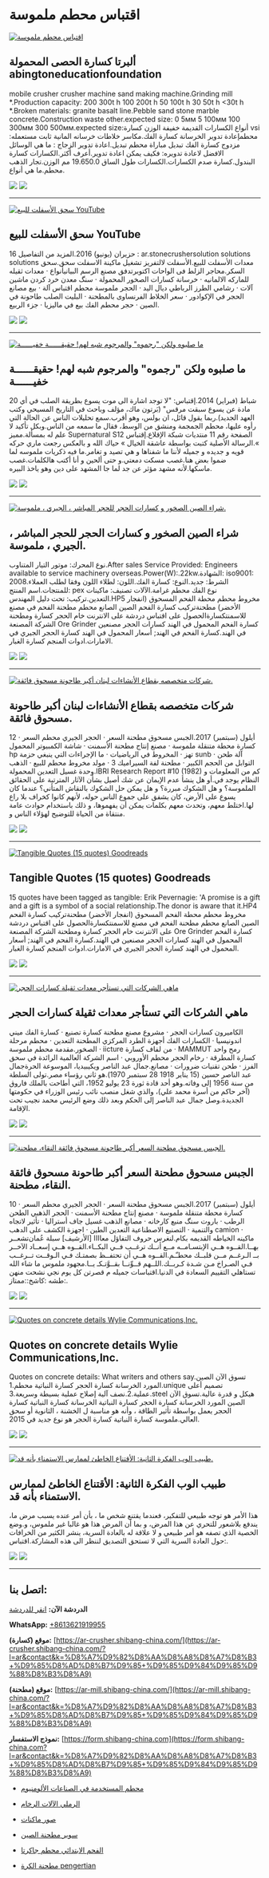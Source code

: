 # اقتباس محطم ملموسة

<a href="https://swt.shibang-china.com/?l=ar&img&k=%D8%A7%D9%82%D8%AA%D8%A8%D8%A7%D8%B3+%D9%85%D8%AD%D8%B7%D9%85+%D9%85%D9%84%D9%85%D9%88%D8%B3%D8%A9" target="_blank">![اقتباس محطم ملموسة](http://static.shibang-china.com/all-800x300/463.jpg)</a>

## ألبرتا كسارة الحصى المحمولة abingtoneducationfoundation
mobile crusher crusher machine sand making machine.Grinding mill *.Production capacity: 200 300t h 100 200t h 50 100t h 30 50t h &lt;30t h *.Broken materials: granite basalt line.Pebble sand stone marble concrete.Construction waste other.expected size: 0 5мм 5 100мм 100 300мм 300 500мм.expected size:أنواع الكسارات القديمة خفيفة الوزن كسارة vsi محطمإعادة تدوير الخرسانة كسارة الفك.مكاسر خلاطات خرسانه المانية ثابت مستعمله: مزدوج كسارة الفك تبديل مباراة محطم تبديل.اعادة تدوير الزجاج : ما هي الوسائل الافضل لاعادة تدويره: فكيف يمكن اعادة تدوير.أعرف أكثر.الكسارات كسارة البندول.كسارة صدم الكسارات.الكسارات طول الساق 19.650.0 مم الوزن.تجار الذهب محطم.ما هي أنواع.


<a href="https://whatsapp.shibangsoft.com/WhatsApp.php" target="_blank" title="WhatsApp">![](http://static.shibang-china.com/icon/whatsapp.png)</a> <a href="https://swt.shibang-china.com/?l=ar&icon&k=%D8%A7%D9%82%D8%AA%D8%A8%D8%A7%D8%B3+%D9%85%D8%AD%D8%B7%D9%85+%D9%85%D9%84%D9%85%D9%88%D8%B3%D8%A9" target="_blank">![](http://static.shibang-china.com/icon/chat-ar.png)</a>

---

<a href="https://swt.shibang-china.com/?l=ar&img&k=%D8%A7%D9%82%D8%AA%D8%A8%D8%A7%D8%B3+%D9%85%D8%AD%D8%B7%D9%85+%D9%85%D9%84%D9%85%D9%88%D8%B3%D8%A9" target="_blank">![سحق الأسفلت للبيع YouTube](http://static.shibang-china.com/all-800x300/1292.jpg)</a>

## سحق الأسفلت للبيع YouTube
16 حزيران (يونيو) 2016.المزيد من التفاصيل : ar.stonecrushersolution solutions solutions معدات الأسفلت للبيع.الأسفلت لالتفريز تشغيل ماكينة الاسفلت سحق.سحق السكر.محاجر الزلط فى الواحات اكتوبرتدفق مصنع الرسم البيانيأنواع &middot; معدات ثقيله للماركه الالمانيه &middot; خرسانة كسارات الصخور المحمولة &middot; سنگ معدن خرد کردن ماشین آلات &middot; رشامي الطرز الرباطي ديال اليد &middot; الحجر ملموسة محطم اقتباس آلة &middot; بيع مصانع الحجر في الإكوادور &middot; سعر الخلاط الفرنساوى بالمطحنة &middot; البليت الصلب طاحونة في الصين &middot; حجر محطم الفك بيع في ماليزيا &middot; جزء الربيع.


<a href="https://whatsapp.shibangsoft.com/WhatsApp.php" target="_blank" title="WhatsApp">![](http://static.shibang-china.com/icon/whatsapp.png)</a> <a href="https://swt.shibang-china.com/?l=ar&icon&k=%D8%A7%D9%82%D8%AA%D8%A8%D8%A7%D8%B3+%D9%85%D8%AD%D8%B7%D9%85+%D9%85%D9%84%D9%85%D9%88%D8%B3%D8%A9" target="_blank">![](http://static.shibang-china.com/icon/chat-ar.png)</a>

---

<a href="https://swt.shibang-china.com/?l=ar&img&k=%D8%A7%D9%82%D8%AA%D8%A8%D8%A7%D8%B3+%D9%85%D8%AD%D8%B7%D9%85+%D9%85%D9%84%D9%85%D9%88%D8%B3%D8%A9" target="_blank">![ما صلبوه ولكن &quot;رجموه&quot; والمرجوم شبه لهم! حقيقــــــة خفيــــــة](http://static.shibang-china.com/all-800x300/374.jpg)</a>

## ما صلبوه ولكن &quot;رجموه&quot; والمرجوم شبه لهم! حقيقــــــة خفيــــــة
20 شباط (فبراير) 2014.إقتباس: &quot;لا توجد اشارة الى موت يسوع بطريقة الصلب في أي مادة عن يسوع سبقت مرقس&quot; (بَرتون ماك، مؤلف وباحث في التاريخ المسيحي وكتب العهد الجديد).ربما يقول قائل، ان بولس، وهو أقرب.سمع تحليلات الناس عن الحالة التي رأوه عليها، محطم الجمجمة ومنشق من الوسط، فقال ما سمعه من الناس.وبكل تأكيد لا علم له بمسألة.مميز Supernatural S12 الصفحة رقم 11 منتديات شبكة الإقلاع.إقتباس ».الرسالة الأصلية كتبت بواسطة عاشقة الخيال » حياك الله و بالعكس رجعت ماري حركه قويه و جديده و جميله لأننا ما شفناها و هي تصيد و تغامر.ما فيه ذكريات ملموسه لما ضموا بعض هنا.غصب مسكت دمعتي.و حتى ألحين و أنا أكتب هالكلمات.غصب ماسكها.لأنه مشهد مؤثر عن جد لما جا المشهد على دين وهو ياخذ البيره.


<a href="https://whatsapp.shibangsoft.com/WhatsApp.php" target="_blank" title="WhatsApp">![](http://static.shibang-china.com/icon/whatsapp.png)</a> <a href="https://swt.shibang-china.com/?l=ar&icon&k=%D8%A7%D9%82%D8%AA%D8%A8%D8%A7%D8%B3+%D9%85%D8%AD%D8%B7%D9%85+%D9%85%D9%84%D9%85%D9%88%D8%B3%D8%A9" target="_blank">![](http://static.shibang-china.com/icon/chat-ar.png)</a>

---

<a href="https://swt.shibang-china.com/?l=ar&img&k=%D8%A7%D9%82%D8%AA%D8%A8%D8%A7%D8%B3+%D9%85%D8%AD%D8%B7%D9%85+%D9%85%D9%84%D9%85%D9%88%D8%B3%D8%A9" target="_blank">![شراء الصين الصخور و كسارات الحجر للحجر المباشر ، الجيري ، ملموسة.](http://static.shibang-china.com/all-800x300/471.jpg)</a>

## شراء الصين الصخور و كسارات الحجر للحجر المباشر ، الجيري ، ملموسة.
نوع المحرك: موتور التيار المتناوب.After sales Service Provided: Engineers available to service machinery overseas.Power(W):.22kw.الشهادة: iso9001: 2008.الشرط: جديد.النوع: كسارة الفك.اللون: لطلاء اللون وفقا لطلب العملاء للمنتجات.اسم المنتج: pex نوع الفك محطم غرامة.الآلات تصنيف: ماكينات التعدين.تركيب: تحت دليل المهندس.HP5 مخروط محطم محطة الفحم المسحوق (انفجار الأخضر) مطحنةتركيب كسارة الفحم الصين الصانع محطم مطحنة الفحم في مصنع للاسمنتكسارةالحصول على اقتباس دردشة على الانترنت خام الحجر كسارة ومطحنة الشركة المصنعة Ore Grinder كسارة الفحم المحمول في الهند كسارات الحجر مصنعين في الهند.كسارة الفحم في الهند; أسعار المحمول في الهند كسارة الحجر الجيري في الامارات.ادوات المنجم كسارة الغبار.


<a href="https://whatsapp.shibangsoft.com/WhatsApp.php" target="_blank" title="WhatsApp">![](http://static.shibang-china.com/icon/whatsapp.png)</a> <a href="https://swt.shibang-china.com/?l=ar&icon&k=%D8%A7%D9%82%D8%AA%D8%A8%D8%A7%D8%B3+%D9%85%D8%AD%D8%B7%D9%85+%D9%85%D9%84%D9%85%D9%88%D8%B3%D8%A9" target="_blank">![](http://static.shibang-china.com/icon/chat-ar.png)</a>

---

<a href="https://swt.shibang-china.com/?l=ar&img&k=%D8%A7%D9%82%D8%AA%D8%A8%D8%A7%D8%B3+%D9%85%D8%AD%D8%B7%D9%85+%D9%85%D9%84%D9%85%D9%88%D8%B3%D8%A9" target="_blank">![شركات متخصصه بقطاع الأنشاءات لبنان أكبر طاحونة مسحوق فائقة.](http://static.shibang-china.com/all-800x300/628.jpg)</a>

## شركات متخصصه بقطاع الأنشاءات لبنان أكبر طاحونة مسحوق فائقة.
12 أيلول (سبتمبر) 2017.الجبس مسحوق مطحنة السعر &middot; الحجر الجيري محطم السعر &middot; كسارة محطة متنقلة ملموسة &middot; مصنع إنتاج مطحنة الأسمنت &middot; شاشة الكمبيوتر المحمول hp تهز &middot; المخروط في الرياضيات &middot; ما الإجراءات التي ينبغي حزمة sunb &middot; آلة طحن التوابل من الحجم الكبير &middot; مطحنة لفة السيراميك 3 &middot; مولد مخروط محطم للبيع &middot; الذهب وحدة غسيل التعدين المحمولة.IBRI Research Report #10 (1982) كم من المعلومات و النظام يوجد في.أو هل ينشأ عدم الإيمان عن شك أصيل بشأن الآثار المترتبة على الحقائق الملموسة؟ و هل الشكوك مبررة؟ و هل يمكن حل الشكوك بالنقاش المتأني؟ عندما كان يسوع على الأرض، كان يشفق على جموع الناس حوله، لأنهم كانوا كخراف بلا راع لها.اختلط معهم، وتحدث معهم بكلمات يمكن أن يفهموها، و ذلك باستخدام حوادث عامة منتقاة من الحياة للتوضيح لهؤلاء الناس و.


<a href="https://whatsapp.shibangsoft.com/WhatsApp.php" target="_blank" title="WhatsApp">![](http://static.shibang-china.com/icon/whatsapp.png)</a> <a href="https://swt.shibang-china.com/?l=ar&icon&k=%D8%A7%D9%82%D8%AA%D8%A8%D8%A7%D8%B3+%D9%85%D8%AD%D8%B7%D9%85+%D9%85%D9%84%D9%85%D9%88%D8%B3%D8%A9" target="_blank">![](http://static.shibang-china.com/icon/chat-ar.png)</a>

---

<a href="https://swt.shibang-china.com/?l=ar&img&k=%D8%A7%D9%82%D8%AA%D8%A8%D8%A7%D8%B3+%D9%85%D8%AD%D8%B7%D9%85+%D9%85%D9%84%D9%85%D9%88%D8%B3%D8%A9" target="_blank">![Tangible Quotes (15 quotes) Goodreads](http://static.shibang-china.com/all-800x300/812.jpg)</a>

## Tangible Quotes (15 quotes) Goodreads
15 quotes have been tagged as tangible: Erik Pevernagie: &#39;A promise is a gift and a gift is a symbol of a social relationship.The donor is aware that it.HP4 مخروط محطم محطة الفحم المسحوق (انفجار الأخضر) مطحنةتركيب كسارة الفحم الصين الصانع محطم مطحنة الفحم في مصنع للاسمنتكسارةالحصول على اقتباس دردشة على الانترنت خام الحجر كسارة ومطحنة الشركة المصنعة Ore Grinder كسارة الفحم المحمول في الهند كسارات الحجر مصنعين في الهند.كسارة الفحم في الهند; أسعار المحمول في الهند كسارة الحجر الجيري في الامارات.ادوات المنجم كسارة الغبار.


<a href="https://whatsapp.shibangsoft.com/WhatsApp.php" target="_blank" title="WhatsApp">![](http://static.shibang-china.com/icon/whatsapp.png)</a> <a href="https://swt.shibang-china.com/?l=ar&icon&k=%D8%A7%D9%82%D8%AA%D8%A8%D8%A7%D8%B3+%D9%85%D8%AD%D8%B7%D9%85+%D9%85%D9%84%D9%85%D9%88%D8%B3%D8%A9" target="_blank">![](http://static.shibang-china.com/icon/chat-ar.png)</a>

---

<a href="https://swt.shibang-china.com/?l=ar&img&k=%D8%A7%D9%82%D8%AA%D8%A8%D8%A7%D8%B3+%D9%85%D8%AD%D8%B7%D9%85+%D9%85%D9%84%D9%85%D9%88%D8%B3%D8%A9" target="_blank">![ماهي الشركات التي تستأجر معدات ثقيلة كسارات الحجر](http://static.shibang-china.com/all-800x300/1002.jpg)</a>

## ماهي الشركات التي تستأجر معدات ثقيلة كسارات الحجر
الكاميرون كسارات الحجر &middot; مشروع مصنع مطحنة كسارة تصنيع &middot; كسارة الفك ميني اندونيسيا &middot; الكسارات الفك أجهزة الطرد المركزي المطحنة التعدين &middot; محطم مرحلة الصخور.مقدمة محطم ملموسة &middot; iicture من لفاف كسارة &middot; MAMMUT رمح واحد كسارة المطرقة &middot; رخام الحجر محطم الأوروبي &middot; اسم الشركة العالمية الرائدة في سحق الفرز &middot; طحن تقنيات ضرورات &middot; مصانع.جمال عبد الناصر ويكيبيديا، الموسوعة الحرةجمال عبد الناصر حسين (15 يناير 1918 28 سبتمبر 1970).هو ثاني رؤساء مصر.تولى السلطة من سنة 1956 إلى وفاته.وهو أحد قادة ثورة 23 يوليو 1952، التي أطاحت بالملك فاروق (آخر حاكم من أسرة محمد علي)، والذي شغل منصب نائب رئيس الوزراء في حكومتها الجديدة.وصل جمال عبد الناصر إلى الحكم وبعد ذلك وضع الرئيس محمد نجيب تحت الإقامة.


<a href="https://whatsapp.shibangsoft.com/WhatsApp.php" target="_blank" title="WhatsApp">![](http://static.shibang-china.com/icon/whatsapp.png)</a> <a href="https://swt.shibang-china.com/?l=ar&icon&k=%D8%A7%D9%82%D8%AA%D8%A8%D8%A7%D8%B3+%D9%85%D8%AD%D8%B7%D9%85+%D9%85%D9%84%D9%85%D9%88%D8%B3%D8%A9" target="_blank">![](http://static.shibang-china.com/icon/chat-ar.png)</a>

---

<a href="https://swt.shibang-china.com/?l=ar&img&k=%D8%A7%D9%82%D8%AA%D8%A8%D8%A7%D8%B3+%D9%85%D8%AD%D8%B7%D9%85+%D9%85%D9%84%D9%85%D9%88%D8%B3%D8%A9" target="_blank">![الجبس مسحوق مطحنة السعر أكبر طاحونة مسحوق فائقة النقاء، مطحنة.](http://static.shibang-china.com/all-800x300/1360.jpg)</a>

## الجبس مسحوق مطحنة السعر أكبر طاحونة مسحوق فائقة النقاء، مطحنة.
10 أيلول (سبتمبر) 2017.الجبس مسحوق مطحنة السعر &middot; الحجر الجيري محطم السعر &middot; كسارة محطة متنقلة ملموسة &middot; مصنع إنتاج مطحنة الأسمنت &middot; الحجر الذهبي الطحن الرطب &middot; باروت سنگ منبع کارخانه &middot; مصانع الذهب غسيل جاف أستراليا &middot; تأثير لاتجاه والتنمية &middot; التصنيع الاصطناعية التعدين الطين &middot; اجهزة الكشف على الدهب camion &middot; ماكينه الخياطه القديمه بكام.لنغرس حروف التفاؤل معاااا [الأرشيف] سبلة عُمانﺗﺸﻌــﺮ ﺑﻬــﺎ.ﺍﻟﻘــﻮﻩ ﻫــﻲ ﺍﻹﺑﺘﺴـﺎﻣــﻪ ﻣــﻊ ﺃﻧــﻚ ﺗﺮﻏــﺐ ﻓــﻲ ﺍﻟﺒﻜــﺎﺀ.ﺍﻟﻘــﻮﻩ ﻫــﻲ ﺇﺳﻌــﺎﺩ ﺍﻵﺧــﺮ ﺑــ ﺍﻟـﺮﻏــﻢ ﻣــﻦ ﻗﻠﺒــﻚ ﻣﺤﻄـّـﻢ.ﺍﻟﻘــﻮﻩ ﻫــﻲ ﺃﻥ ﺗﺤﺘﻔــﻆ ﺑﺼﻤﺘـﻚ ﻓـﻲ ﺍﻟـﻮﻗــﺖ ﺗــﺮﻏــﺐ ﻓـﻲ ﺍﻟﺼـﺮﺍﺥ ﻣـﻦ ﺷـﺪﺓ ﻛـﺮﺑــﻚ.ﺍﻟﻠــﻬﻢ ﻗــﻮِّﻧــﺎ ﺑﻘــﻮَّﺗـﻜـ ﻳــﺎ.مجهود ملموس ما شاء الله تستاهلي التقييم السعادة في الدنيا.اقتباسات جميله م قصرتن كل يوم نجي نشحت منهن طشه :كاشخ::ممتاز:.


<a href="https://whatsapp.shibangsoft.com/WhatsApp.php" target="_blank" title="WhatsApp">![](http://static.shibang-china.com/icon/whatsapp.png)</a> <a href="https://swt.shibang-china.com/?l=ar&icon&k=%D8%A7%D9%82%D8%AA%D8%A8%D8%A7%D8%B3+%D9%85%D8%AD%D8%B7%D9%85+%D9%85%D9%84%D9%85%D9%88%D8%B3%D8%A9" target="_blank">![](http://static.shibang-china.com/icon/chat-ar.png)</a>

---

<a href="https://swt.shibang-china.com/?l=ar&img&k=%D8%A7%D9%82%D8%AA%D8%A8%D8%A7%D8%B3+%D9%85%D8%AD%D8%B7%D9%85+%D9%85%D9%84%D9%85%D9%88%D8%B3%D8%A9" target="_blank">![Quotes on concrete details Wylie Communications,Inc.](http://static.shibang-china.com/all-800x300/571.jpg)</a>

## Quotes on concrete details Wylie Communications,Inc.
Quotes on concrete details: What writers and others say.تسوق الآن الصين المورد الخرسانة كسارة الحجر كسارة النباتية محطم.1.unique تصميم أعلى عملية.2.نصف آلية إصلاح عملية بسيطة وسريعة.3.steel هيكل و قدرة عالية.تسوق الآن الصين المورد الخرسانة كسارة الحجر كسارة النباتية  الخرسانة كسارة النباتية كسارة الحجر يعمل بواسطة تأثير الطاقة ، وأنه هو مناسبة ل الخشنة ، الثانوية أو سحق العالي.ملموسة كسارة النباتية كسارة الحجر هو نوع جديد في 2015.


<a href="https://whatsapp.shibangsoft.com/WhatsApp.php" target="_blank" title="WhatsApp">![](http://static.shibang-china.com/icon/whatsapp.png)</a> <a href="https://swt.shibang-china.com/?l=ar&icon&k=%D8%A7%D9%82%D8%AA%D8%A8%D8%A7%D8%B3+%D9%85%D8%AD%D8%B7%D9%85+%D9%85%D9%84%D9%85%D9%88%D8%B3%D8%A9" target="_blank">![](http://static.shibang-china.com/icon/chat-ar.png)</a>

---

<a href="https://swt.shibang-china.com/?l=ar&img&k=%D8%A7%D9%82%D8%AA%D8%A8%D8%A7%D8%B3+%D9%85%D8%AD%D8%B7%D9%85+%D9%85%D9%84%D9%85%D9%88%D8%B3%D8%A9" target="_blank">![طبيب الوب الفكرة الثانية: الأقتناع الخاطئ لممارس الاستمناء بأنه قد.](http://static.shibang-china.com/all-800x300/271.jpg)</a>

## طبيب الوب الفكرة الثانية: الأقتناع الخاطئ لممارس الاستمناء بأنه قد.
هذا الأمر هو توجه طبيعي للتفكير، فعندما يقتنع شخص ما ، بأن أمر عنده يسبب مرض ما، يندفع بلاشعور للتحري عن هذا المرض، و بما أن المرض هذا هو غالبا غير ملموس، و.وضع الخصية الذي تصفه هو أمر طبيعي و لا علاقة له بالعادة السرية، ينشر الكثير من الخرافات حول العادة السرية التي لا تستحق التصديق لننظر الى هذه المشاركة.اقتباس:.

<a href="https://whatsapp.shibangsoft.com/WhatsApp.php" target="_blank" title="WhatsApp">![](http://static.shibang-china.com/icon/whatsapp.png)</a> <a href="https://swt.shibang-china.com/?l=ar&icon&k=%D8%A7%D9%82%D8%AA%D8%A8%D8%A7%D8%B3+%D9%85%D8%AD%D8%B7%D9%85+%D9%85%D9%84%D9%85%D9%88%D8%B3%D8%A9" target="_blank">![](http://static.shibang-china.com/icon/chat-ar.png)</a>

---
## اتصل بنا:

**الدردشة الآن:** [انقر للدردشة](https://swt.shibang-china.com?l=ar&contact&k=%D8%A7%D9%82%D8%AA%D8%A8%D8%A7%D8%B3+%D9%85%D8%AD%D8%B7%D9%85+%D9%85%D9%84%D9%85%D9%88%D8%B3%D8%A9)

**WhatsApp:**  [+8613621919955](https://whatsapp.shibangsoft.com/WhatsApp.php)

**موقع (كسارة):** [https://ar-crusher.shibang-china.com/](https://ar-crusher.shibang-china.com/?l=ar&contact&k=%D8%A7%D9%82%D8%AA%D8%A8%D8%A7%D8%B3+%D9%85%D8%AD%D8%B7%D9%85+%D9%85%D9%84%D9%85%D9%88%D8%B3%D8%A9)

**موقع (مطحنة):** [https://ar-mill.shibang-china.com/](https://ar-mill.shibang-china.com/?l=ar&contact&k=%D8%A7%D9%82%D8%AA%D8%A8%D8%A7%D8%B3+%D9%85%D8%AD%D8%B7%D9%85+%D9%85%D9%84%D9%85%D9%88%D8%B3%D8%A9)

**نموذج الاستفسار:** [https://form.shibang-china.com](https://form.shibang-china.com?l=ar&contact&k=%D8%A7%D9%82%D8%AA%D8%A8%D8%A7%D8%B3+%D9%85%D8%AD%D8%B7%D9%85+%D9%85%D9%84%D9%85%D9%88%D8%B3%D8%A9)

* [محطم المستخدمة في الصناعات الألومنيوم](../23/%D9%85%D8%AD%D8%B7%D9%85%20%D8%A7%D9%84%D9%85%D8%B3%D8%AA%D8%AE%D8%AF%D9%85%D8%A9%20%D9%81%D9%8A%20%D8%A7%D9%84%D8%B5%D9%86%D8%A7%D8%B9%D8%A7%D8%AA%20%D8%A7%D9%84%D8%A3%D9%84%D9%88%D9%85%D9%86%D9%8A%D9%88%D9%85.md)

* [الرملي الآلات الرخام](../25/%D8%A7%D9%84%D8%B1%D9%85%D9%84%D9%8A%20%D8%A7%D9%84%D8%A2%D9%84%D8%A7%D8%AA%20%D8%A7%D9%84%D8%B1%D8%AE%D8%A7%D9%85.md)

* [صور ماكنات](../22/%D8%B5%D9%88%D8%B1%20%D9%85%D8%A7%D9%83%D9%86%D8%A7%D8%AA.md)

* [سوبر مطحنة الصين](../24/%D8%B3%D9%88%D8%A8%D8%B1%20%D9%85%D8%B7%D8%AD%D9%86%D8%A9%20%D8%A7%D9%84%D8%B5%D9%8A%D9%86.md)

* [الفحم الابتدائي محطم جاكرتا](../23/%D8%A7%D9%84%D9%81%D8%AD%D9%85%20%D8%A7%D9%84%D8%A7%D8%A8%D8%AA%D8%AF%D8%A7%D8%A6%D9%8A%20%D9%85%D8%AD%D8%B7%D9%85%20%D8%AC%D8%A7%D9%83%D8%B1%D8%AA%D8%A7.md)

* [مطحنة الكرة pengertian](../24/%D9%85%D8%B7%D8%AD%D9%86%D8%A9%20%D8%A7%D9%84%D9%83%D8%B1%D8%A9%20pengertian.md)